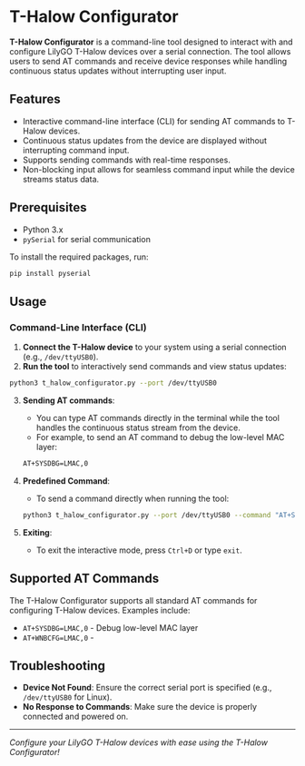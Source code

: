 
# T-Halow Configurator

**T-Halow Configurator** is a command-line tool designed to interact with and configure LilyGO T-Halow devices over a serial connection. The tool allows users to send AT commands and receive device responses while handling continuous status updates without interrupting user input.

## Features
- Interactive command-line interface (CLI) for sending AT commands to T-Halow devices.
- Continuous status updates from the device are displayed without interrupting command input.
- Supports sending commands with real-time responses.
- Non-blocking input allows for seamless command input while the device streams status data.

## Prerequisites
- Python 3.x
- `pySerial` for serial communication

To install the required packages, run:

```bash
pip install pyserial
```

## Usage

### Command-Line Interface (CLI)

1. **Connect the T-Halow device** to your system using a serial connection (e.g., `/dev/ttyUSB0`).
2. **Run the tool** to interactively send commands and view status updates:

```bash
python3 t_halow_configurator.py --port /dev/ttyUSB0
```

3. **Sending AT commands**:
   - You can type AT commands directly in the terminal while the tool handles the continuous status stream from the device.
   - For example, to send an AT command to debug the low-level MAC layer:

   ```bash
   AT+SYSDBG=LMAC,0
   ```

4. **Predefined Command**:
   - To send a command directly when running the tool:

   ```bash
   python3 t_halow_configurator.py --port /dev/ttyUSB0 --command "AT+SYSDBG=LMAC,0"
   ```

5. **Exiting**:
   - To exit the interactive mode, press `Ctrl+D` or type `exit`.

## Supported AT Commands

The T-Halow Configurator supports all standard AT commands for configuring T-Halow devices. Examples include:

- `AT+SYSDBG=LMAC,0` - Debug low-level MAC layer
- `AT+WNBCFG=LMAC,0` - 

## Troubleshooting

- **Device Not Found**: Ensure the correct serial port is specified (e.g., `/dev/ttyUSB0` for Linux).
- **No Response to Commands**: Make sure the device is properly connected and powered on.

---

*Configure your LilyGO T-Halow devices with ease using the T-Halow Configurator!*
